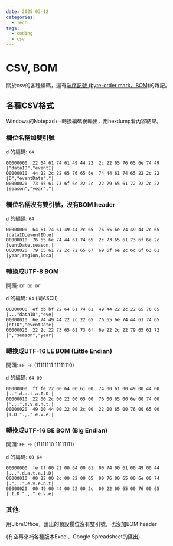 ```yaml
---
date: 2025-03-12
categories:
  - Tech
tags:
  - coding
  - csv
---
```


# CSV, BOM


關於csv的各種編碼，還有[端序記號 (byte-order mark，BOM)](https://zh.wikipedia.org/zh-tw/端序記號)的雜記。

## 各種CSV格式

Windows的Notepad++轉換編碼後輸出，用hexdump看內容結果。

### 欄位名稱加雙引號

`d` 的編碼: `64`

```text
00000000  22 64 61 74 61 49 44 22  2c 22 65 76 65 6e 74 49  |"dataID","eventI|
00000010  44 22 2c 22 65 76 65 6e  74 44 61 74 65 22 2c 22  |D","eventDate","|
00000020  73 65 61 73 6f 6e 22 2c  22 79 65 61 72 22 2c 22  |season","year","|
```

### 欄位名稱沒有雙引號，沒有BOM header

`d` 的編碼: `64`

```text
00000000  64 61 74 61 49 44 2c 65  76 65 6e 74 49 44 2c 65  |dataID,eventID,e|
00000010  76 65 6e 74 44 61 74 65  2c 73 65 61 73 6f 6e 2c  |ventDate,season,|
00000020  79 65 61 72 2c 72 65 67  69 6f 6e 2c 6c 6f 63 61  |year,region,loca|
```

### 轉換成UTF-8 BOM

開頭: `EF BB BF`

`d` 的編碼: `64` (同ASCII)

```text
00000000  ef bb bf 22 64 61 74 61  49 44 22 2c 22 65 76 65  |..."dataID","eve|
00000010  6e 74 49 44 22 2c 22 65  76 65 6e 74 44 61 74 65  |ntID","eventDate|
00000020  22 2c 22 73 65 61 73 6f  6e 22 2c 22 79 65 61 72  |","season","year|
```

### 轉換成UTF-16 LE BOM (Little Endian)

開頭: `FF FE` (11111111 11111110)

`d` 的編碼: `64 00`

```text
00000000  ff fe 22 00 64 00 61 00  74 00 61 00 49 00 44 00  |..".d.a.t.a.I.D.|
00000010  22 00 2c 00 22 00 65 00  76 00 65 00 6e 00 74 00  |".,.".e.v.e.n.t.|
00000020  49 00 44 00 22 00 2c 00  22 00 65 00 76 00 65 00  |I.D.".,.".e.v.e.|
```

### 轉換成UTF-16 BE BOM (Big Endian)

開頭: `FE FF` (11111110 11111111)

`d` 的編碼: `00 64`

```text
00000000  fe ff 00 22 00 64 00 61  00 74 00 61 00 49 00 44  |...".d.a.t.a.I.D|
00000010  00 22 00 2c 00 22 00 65  00 76 00 65 00 6e 00 74  |.".,.".e.v.e.n.t|
00000020  00 49 00 44 00 22 00 2c  00 22 00 65 00 76 00 65  |.I.D.".,.".e.v.e|
```

### 其他:

用LibreOffice，匯出的預設欄位沒有雙引號，也沒加BOM header

(有空再來補各種版本Excel、Google Spreadsheet的匯出)


